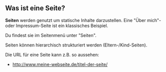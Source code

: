 ## Was ist eine Seite?

**Seiten** werden genutzt um statische Inhalte darzustellen. Eine "Über mich"- oder Impressum-Seite ist ein klassisches Beispiel.

Du findest sie im Seitenmenü unter "Seiten".

Seiten können hierarchisch strukturiert werden (Eltern-/Kind-Seiten).

Die URL für eine Seite kann z.B. so aussehen:

  * http://www.meine-webseite.de/titel-der-seite/
